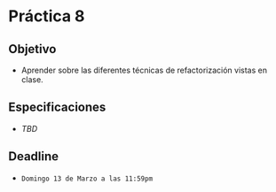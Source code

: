 # Práctica 8

## Objetivo

- Aprender sobre las diferentes técnicas de refactorización vistas en clase.

## Especificaciones

- _TBD_

## Deadline

- `Domingo 13 de Marzo a las 11:59pm`
